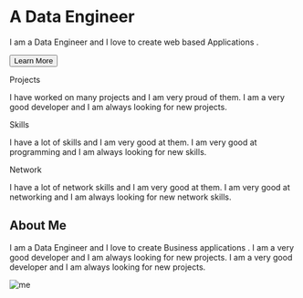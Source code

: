 <main>
  <div class="intro">
    <h1>A Data Engineer </h1>
    <p>I am a Data Engineer and I love to create web based Applications .</p>
    <button>Learn More</button>
  </div>
  <div class="achievements">
    <div class="work">
      <i class="fas fa-atom"></i>
      <p class="work-heading">Projects</p>
      <p class="work-text">I have worked on many projects and I am very proud of them. I am a very good developer and I am always looking for new projects.</p>
    </div>
    <div class="work">
      <i class="fas fa-skiing"></i>
      <p class="work-heading">Skills</p>
      <p class="work-text">I have a lot of skills and I am very good at them. I am very good at programming and I am always looking for new skills.</p>
    </div>
    <div class="work">
      <i class="fas fa-ethernet"></i>
      <p class="work-heading">Network</p>
      <p class="work-text">I have a lot of network skills and I am very good at them. I am very good at networking and I am always looking for new network skills.</p>
    </div>
  </div>
  <div class="about-me">
    <div class="about-me-text">
      <h2>About Me</h2>
      <p>I am a Data Engineer and I love to create Business applications . I am a very good developer and I am always looking for new projects. I am a very good developer and I am always looking for new projects.</p>
    </div>
    <img src="https://images.app.goo.gl/FNVLPJiVLXExMYaJ7" alt="me">
  </div>
</main>

